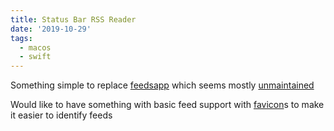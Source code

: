 ```yaml
---
title: Status Bar RSS Reader
date: '2019-10-29'
tags:
  - macos
  - swift
---
```


Something simple to replace [feedsapp] which seems mostly [unmaintained]

Would like to have something with basic feed support with [favicon]s to make it easier to identify feeds

[feedsapp]: https://github.com/nfarina/feeds
[unmaintained]: https://twitter.com/feedsapp
[favicon]: https://github.com/leonbreedt/FavIcon
